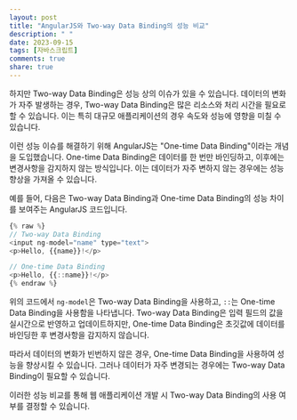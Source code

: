 ```yaml
---
layout: post
title: "AngularJS와 Two-way Data Binding의 성능 비교"
description: " "
date: 2023-09-15
tags: [자바스크립트]
comments: true
share: true
---
```


하지만 Two-way Data Binding은 성능 상의 이슈가 있을 수 있습니다. 데이터의 변화가 자주 발생하는 경우, Two-way Data Binding은 많은 리소스와 처리 시간을 필요로 할 수 있습니다. 이는 특히 대규모 애플리케이션의 경우 속도와 성능에 영향을 미칠 수 있습니다.

이런 성능 이슈를 해결하기 위해 AngularJS는 "One-time Data Binding"이라는 개념을 도입했습니다. One-time Data Binding은 데이터를 한 번만 바인딩하고, 이후에는 변경사항을 감지하지 않는 방식입니다. 이는 데이터가 자주 변하지 않는 경우에는 성능 향상을 가져올 수 있습니다.

예를 들어, 다음은 Two-way Data Binding과 One-time Data Binding의 성능 차이를 보여주는 AngularJS 코드입니다.

```javascript
{% raw %}
// Two-way Data Binding
<input ng-model="name" type="text">
<p>Hello, {{name}}!</p>

// One-time Data Binding
<p>Hello, {{::name}}!</p>
{% endraw %}
```

위의 코드에서 `ng-model`은 Two-way Data Binding을 사용하고, `::`는 One-time Data Binding을 사용함을 나타냅니다. Two-way Data Binding은 입력 필드의 값을 실시간으로 반영하고 업데이트하지만, One-time Data Binding은 초깃값에 데이터를 바인딩한 후 변경사항을 감지하지 않습니다.

따라서 데이터의 변화가 빈번하지 않은 경우, One-time Data Binding을 사용하여 성능을 향상시킬 수 있습니다. 그러나 데이터가 자주 변경되는 경우에는 Two-way Data Binding이 필요할 수 있습니다.

이러한 성능 비교를 통해 웹 애플리케이션 개발 시 Two-way Data Binding의 사용 여부를 결정할 수 있습니다.
